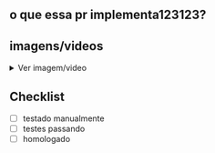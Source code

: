 ## o que essa pr implementa123123?

## imagens/videos

<details>
  <summary> Ver imagem/video</summary>

  <!--- abc --->
</details>

## Checklist

- [ ] testado manualmente
- [ ] testes passando
- [ ] homologado
